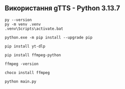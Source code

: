 ## Використання gTTS - Python 3.13.7
```
py --version
py -m venv .venv
.venv\Scripts\activate.bat

python.exe -m pip install --upgrade pip

pip install yt-dlp

pip install ffmpeg-python

ffmpeg -version

choco install ffmpeg

python main.py

```